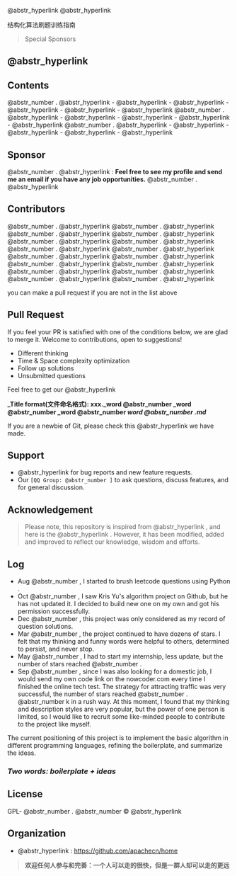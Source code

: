   
@abstr_hyperlink @abstr_hyperlink 

结构化算法刷题训练指南

> Special Sponsors

@abstr_hyperlink   
---  
  
## Contents

@abstr_number . @abstr_hyperlink \- @abstr_hyperlink \- @abstr_hyperlink \- @abstr_hyperlink \- @abstr_hyperlink \- @abstr_hyperlink @abstr_number . @abstr_hyperlink \- @abstr_hyperlink \- @abstr_hyperlink \- @abstr_hyperlink \- @abstr_hyperlink @abstr_number . @abstr_hyperlink \- @abstr_hyperlink \- @abstr_hyperlink \- @abstr_hyperlink \- @abstr_hyperlink 

## Sponsor

@abstr_number . @abstr_hyperlink : **Feel free to see my profile and send me an email if you have any job opportunities.** @abstr_number . @abstr_hyperlink 

## Contributors

@abstr_number . @abstr_hyperlink @abstr_number . @abstr_hyperlink @abstr_number . @abstr_hyperlink @abstr_number . @abstr_hyperlink @abstr_number . @abstr_hyperlink @abstr_number . @abstr_hyperlink @abstr_number . @abstr_hyperlink @abstr_number . @abstr_hyperlink @abstr_number . @abstr_hyperlink @abstr_number . @abstr_hyperlink @abstr_number . @abstr_hyperlink @abstr_number . @abstr_hyperlink @abstr_number . @abstr_hyperlink @abstr_number . @abstr_hyperlink @abstr_number . @abstr_hyperlink @abstr_number . @abstr_hyperlink 

you can make a pull request if you are not in the list above

## Pull Request

If you feel your PR is satisfied with one of the conditions below, we are glad to merge it. Welcome to contributions, open to suggestions!

  * Different thinking
  * Time & Space complexity optimization
  * Follow up solutions
  * Unsubmitted questions



Feel free to get our @abstr_hyperlink 

**_Title format(文件命名格式): xxx._word @abstr_number _word @abstr_number _word @abstr_number _word @abstr_number .md_**

If you are a newbie of Git, please check this @abstr_hyperlink we have made.

## Support

  * @abstr_hyperlink for bug reports and new feature requests.
  * Our `[QQ Group: @abstr_number ]` to ask questions, discuss features, and for general discussion.



## Acknowledgement

> Please note, this repository is inspired from @abstr_hyperlink , and here is the @abstr_hyperlink . However, it has been modified, added and improved to reflect our knowledge, wisdom and efforts.

## Log

  * Aug @abstr_number , I started to brush leetcode questions using Python .
  * Oct @abstr_number , I saw Kris Yu's algorithm project on Github, but he has not updated it. I decided to build new one on my own and got his permission successfully.
  * Dec @abstr_number , this project was only considered as my record of question solutions.
  * Mar @abstr_number , the project continued to have dozens of stars. I felt that my thinking and funny words were helpful to others, determined to persist, and never stop.
  * May @abstr_number , I had to start my internship, less update, but the number of stars reached @abstr_number .
  * Sep @abstr_number , since I was also looking for a domestic job, I would send my own code link on the nowcoder.com every time I finished the online tech test. The strategy for attracting traffic was very successful, the number of stars reached @abstr_number . @abstr_number k in a rush way. At this moment, I found that my thinking and description styles are very popular, but the power of one person is limited, so I would like to recruit some like-minded people to contribute to the project like myself. 



The current positioning of this project is to implement the basic algorithm in different programming languages, refining the boilerplate, and summarize the ideas. 

### **_Two words: boilerplate + ideas_**

## License

GPL- @abstr_number . @abstr_number © @abstr_hyperlink 

## Organization

  * @abstr_hyperlink : https://github.com/apachecn/home



> **欢迎任何人参与和完善：一个人可以走的很快，但是一群人却可以走的更远**
